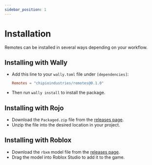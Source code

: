 ```yaml
---
sidebar_position: 1
---
```


# Installation

Remotes can be installed in several ways depending on your workflow.

## Installing with Wally

* Add this line to your `wally.toml` file under `[dependencies]`:

	```toml
	Remotes = "chipioindustries/remotes@0.1.0"
	```

* Then run `wally install` to install the package.

## Installing with Rojo

* Download the `Packaged.zip` file from the [releases page](https://github.com/chipioindustries/remotes/releases).
* Unzip the file into the desired location in your project.

## Installing with Roblox

* Download the `rbxm` model file from the [releases page](https://github.com/chipioindustries/remotes/releases).
* Drag the model into Roblox Studio to add it to the game.
